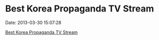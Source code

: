 Best Korea Propaganda TV Stream
===============================

Date: 2013-03-30 15:07:28

[Best Korea Propaganda TV Stream](http://www.livestream.com/channelnk)
